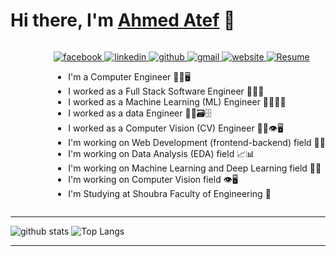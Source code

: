 # Hi there, I'm [Ahmed Atef][facebook] 👋

<div style="display:flex;justify-content: space-between;flex-wrap: no-wrap">
    
<div>
    <img align="right" src="https://media.tenor.com/images/334cf1e2aa89a90a274f5a4040d1a6ec/tenor.gif" alt="">
</div>
    
<div>

<!-- <div hidden>
![profile](https://gpvc.arturio.dev/ahmedatef1610)
![profile](https://komarev.com/ghpvc/?username=ahmedatef1610&style=flat&label=views)
</div> -->


[
    ![facebook](https://img.shields.io/badge/ahmed%20m.atef-blue?style=flat&logo=facebook&logoColor=white&logoWidth=20)
][facebook]
[
    ![linkedin](https://img.shields.io/badge/ahmedatef1610-0A66C2?style=flat&logo=linkedin&logoColor=white&logoWidth=20)
][linkedin]
[
    ![github](https://img.shields.io/badge/ahmedatef1610-333333?style=flat&logo=github&logoColor=white&logoWidth=20)
][github]
[
    ![gmail](https://img.shields.io/badge/Gmail-ff0000?style=flat&logo=gmail&logoColor=white&logoWidth=20)
][gmail]
[
    ![website](https://img.shields.io/badge/Website-ff8800?style=flat&logo=google-chrome&logoColor=white&logoWidth=20)
][website]
[
    ![Resume](https://img.shields.io/badge/Resume%20(CV)-00f?style=flat&logo=Files&logoColor=white&logoWidth=20)
][Resume]

- I'm a Computer Engineer 👨‍💻🖥️
- I worked as a Full Stack Software Engineer 👨‍💻🌐
- I worked as a Machine Learning (ML) Engineer 👨‍💻🤖📖
- I worked as a data Engineer 👨‍💻🗃️🗄️
- I worked as a Computer Vision (CV) Engineer 👨‍💻👁️🖥️
- I'm working on Web Development (frontend-backend) field 📡🌐
- I'm working on Data Analysis (EDA) field 📈📊
- I'm working on Machine Learning and Deep Learning field 🤖📖
- I'm working on Computer Vision field 👁️🖥️
- I'm Studying at Shoubra Faculty of Engineering 🏫

</div>

</div>

---


![github stats](https://github-readme-stats.vercel.app/api?username=ahmedatef1610&show_icons=true&hide_border=false&count_private=true&icon_color=ffff00&title_color=ffff00&text_color=dddddd&bg_color=22272E)
![Top Langs](https://github-readme-stats.vercel.app/api/top-langs/?username=ahmedatef1610&layout=compact&langs_count=8&hide_border=false&title_color=ffff00&text_color=dddddd&bg_color=22272E)

---


<!-- variables -->
[website]: https://aae-tech.com/
[facebook]: https://www.facebook.com/ahmed.atef.elshazly/
[github]: https://github.com/ahmedatef1610
[gmail]: mailto:ahmedatef1610@gmail.com
[linkedin]: https://www.linkedin.com/in/ahmedatef1610/
[Resume]: https://drive.google.com/file/d/1J8FgJzNUBxjt7Tq8LaF-v8VM5tF4oiQh/view?usp=sharing

<div hidden width="0" height="0" style="display:none;">
<img src="https://gpvc.arturio.dev/ahmedatef1610" alt="profile" width="0" height="0" hidden style="display:none;">
<img src="https://komarev.com/ghpvc/?username=ahmedatef1610&style=flat&label=views" alt="profile" width="0" height="0" hidden style="display:none;">
</div>

